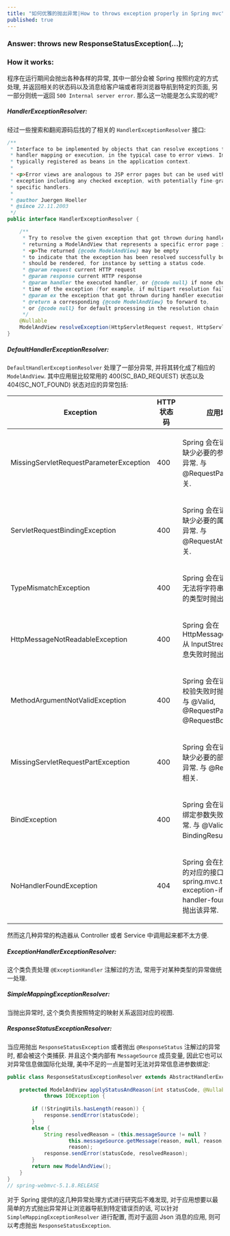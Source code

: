 ```yaml
---
title: "如何优雅的抛出异常|How to throws exception properly in Spring mvc"
published: true
---
```


### Answer: throws new ResponseStatusException(...);

### How it works:

程序在运行期间会抛出各种各样的异常, 其中一部分会被 Spring 按照约定的方式处理, 并返回相关的状态码以及消息给客户端或者将浏览器导航到特定的页面,
另一部分则统一返回 `500 Internal server error`. 那么这一功能是怎么实现的呢?

##### HandlerExceptionResolver:

经过一些搜索和翻阅源码后找的了相关的 `HandlerExceptionResolver` 接口:

```java
/**
 * Interface to be implemented by objects that can resolve exceptions thrown during
 * handler mapping or execution, in the typical case to error views. Implementors are
 * typically registered as beans in the application context.
 *
 * <p>Error views are analogous to JSP error pages but can be used with any kind of
 * exception including any checked exception, with potentially fine-grained mappings for
 * specific handlers.
 *
 * @author Juergen Hoeller
 * @since 22.11.2003
 */
public interface HandlerExceptionResolver {

	/**
	 * Try to resolve the given exception that got thrown during handler execution,
	 * returning a ModelAndView that represents a specific error page if appropriate.
	 * <p>The returned {@code ModelAndView} may be empty
	 * to indicate that the exception has been resolved successfully but that no view
	 * should be rendered, for instance by setting a status code.
	 * @param request current HTTP request
	 * @param response current HTTP response
	 * @param handler the executed handler, or {@code null} if none chosen at the
	 * time of the exception (for example, if multipart resolution failed)
	 * @param ex the exception that got thrown during handler execution
	 * @return a corresponding {@code ModelAndView} to forward to,
	 * or {@code null} for default processing in the resolution chain
	 */
	@Nullable
	ModelAndView resolveException(HttpServletRequest request, HttpServletResponse response, @Nullable Object handler, Exception ex);
}
``` 

##### DefaultHandlerExceptionResolver:

`DefaultHandlerExceptionResolver` 处理了一部分异常, 并将其转化成了相应的 `ModelAndView`.
其中应用层比较常用的 400(SC_BAD_REQUEST) 状态以及 404(SC_NOT_FOUND) 状态对应的异常包括:

<table>
<thead>
<tr>
<th class="colFirst">Exception</th>
<th class="colLast">HTTP 状态码</th>
<th class="colLast">应用场景</th>
</tr>
</thead>
<tbody>
<tr class="altColor">
<td><p>MissingServletRequestParameterException</p></td>
<td><p>400</p></td>
<td><p>Spring 会在请求的接口缺少必要的参数时抛出该异常. 与 @RequestParameter 相关.</p></td>
</tr>
<tr class="rowColor">
<td><p>ServletRequestBindingException</p></td>
<td><p>400</p></td>
<td><p>Spring 会在请求的接口缺少必要的属性时抛出该异常. 与 @RequestAttribute 相关.</p></td>
</tr>
<tr class="rowColor">
<td><p>TypeMismatchException</p></td>
<td><p>400</p></td>
<td><p>Spring 会在请求的接口无法将字符串解析成对应的类型时抛出该异常.</p></td>
</tr>
<tr class="altColor">
<td><p>HttpMessageNotReadableException</p></td>
<td><p>400</p></td>
<td><p>Spring 会在 HttpMessageConverter 从 InputStream 中读消息失败时抛出该异常.</p></td>
</tr>
<tr class="altColor">
<td><p>MethodArgumentNotValidException</p></td>
<td><p>400</p></td>
<td><p>Spring 会在请求的接口校验失败时抛出该异常. 与 @Valid, @RequestPart, @RequestBody 相关.</p></td>
</tr>
<tr class="rowColor">
<td><p>MissingServletRequestPartException</p></td>
<td><p>400</p></td>
<td><p>Spring 会在请求的接口缺少必要的部分时抛出该异常. 与 @RequestPart 相关.</p></td>
</tr>
<tr class="altColor">
<td><p>BindException</p></td>
<td><p>400</p></td>
<td><p>Spring 会在请求的接口绑定参数失败时抛出该异常. 与 @Valid, BindingResult 相关.</p></td>
</tr>
<tr class="rowColor">
<td><p>NoHandlerFoundException</p></td>
<td><p>404</p></td>
<td><p>Spring 会在找不到请求的对应的接口, 并且 spring.mvc.throw-exception-if-no-handler-found=true 时抛出该异常.</p></td>
</tr>
</tbody>
</table>

然而这几种异常的构造器从 Controller 或者 Service 中调用起来都不太方便.

##### ExceptionHandlerExceptionResolver:

这个类负责处理 `@ExceptionHandler` 注解过的方法, 常用于对某种类型的异常做统一处理.

##### SimpleMappingExceptionResolver:

当抛出异常时, 这个类负责按照特定的映射关系返回对应的视图.

##### ResponseStatusExceptionResolver:

当应用抛出 `ResponseStatusException` 或者抛出 `@ResponseStatus` 注解过的异常时, 都会被这个类捕获. 并且这个类内部有
`MessageSource` 成员变量, 因此它也可以对异常信息做国际化处理, 美中不足的一点是暂时无法对异常信息进参数绑定:

```java
public class ResponseStatusExceptionResolver extends AbstractHandlerExceptionResolver implements MessageSourceAware {
    
    protected ModelAndView applyStatusAndReason(int statusCode, @Nullable String reason, HttpServletResponse response)
    		throws IOException {
    
    	if (!StringUtils.hasLength(reason)) {
    		response.sendError(statusCode);
    	}
    	else {
    		String resolvedReason = (this.messageSource != null ?
    				this.messageSource.getMessage(reason, null, reason, LocaleContextHolder.getLocale()) :
    				reason);
    		response.sendError(statusCode, resolvedReason);
    	}
    	return new ModelAndView();
    }
}
// spring-webmvc-5.1.8.RELEASE
```

对于 Spring 提供的这几种异常处理方式进行研究后不难发现, 对于应用想要以最简单的方式抛出异常并让浏览器导航到特定错误页的话, 可以针对
`SimpleMappingExceptionResolver` 进行配置, 而对于返回 Json 消息的应用, 则可以考虑抛出 `ResponseStatusException`.